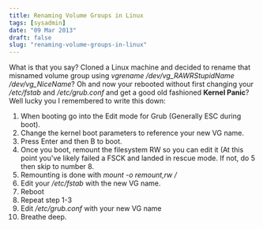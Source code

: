 ```yaml
---
title: Renaming Volume Groups in Linux
tags: [sysadmin]
date: "09 Mar 2013"
draft: false
slug: "renaming-volume-groups-in-linux"
---
```

What is that you say? Cloned a Linux machine and decided to rename that misnamed volume group using <em>vgrename /dev/vg_RAWRStupidName /dev/vg_NiceName</em>?
Oh and now your rebooted without first changing your <em>/etc/fstab</em> and <em>/etc/grub.conf</em> and get a good old fashioned <strong>Kernel Panic</strong>?
Well lucky you I remembered to write this down:

1.  When booting go into the Edit mode for Grub (Generally ESC during boot).
1.  Change the kernel boot parameters to reference your new VG name.
1.  Press Enter and then B to boot.
1.  Once you boot, remount the filesystem RW so you can edit it (At this point you've likely failed a FSCK and landed in rescue mode. If not, do 5 then skip to number 8.
1.  Remounting is done with *mount -o remount,rw /*
1.  Edit your */etc/fstab* with the new VG name.
1.  Reboot
1.  Repeat step 1-3
1.  Edit */etc/grub.conf* with your new VG name
1.  Breathe deep.

